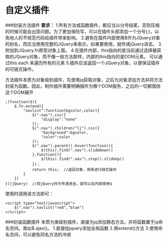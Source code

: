 自定义插件
===================
###封装方法插件
**要求：**
1.所有方法或函数插件，都应当以分号结尾，否则压缩的时候可能会出现问题。为了更加保险写，可以在插件头部添加一个分号(;)，以免他人的不规范代码给插件带来影响。 
2.避免在插件内部使用$作为JQuery对象的别名，而应当使用完整的JQuery来表示。如果要使用，就传递jQuery进去。
3.附加到JQuery.fn原型对象上面。 
4.在插件内部，this指向的是当前通过选择器获取的JQuery对象，而不像一般方法那样，内部的this指向的是DOM元素。 可以通过this.each 来遍历所有的元素 
5.插件应该返回一个JQuery对象，以便保证插件的可链式操作。 
 

方法插件本质为对象级别插件，先使用jq获取对象，之后为对象添加方法并将方法封装为函数。因此，制作插件需要明确插件为哪个DOM服务，之后的一切都围绕这个DOM展开


    ;(function($){
    	$.fn.extend({
    		"navlist":function(bgcolor,color){
    			$(".nav").css({
    				"display":"none"
    			});
    			$(".nav").children("li").css({
    				"background":bgcolor,
    				"color":color
    			});
    			$(".nav").parent().hover(function(){
    				$(this).find(".nav").slideDown()
    			},function(){
    				$(this).find(".nav").stop().slideUp()
    			})；
                return this;  //返回对象，用来进行链式操作
    		}
    	})
    })(jQuery)  //将jQuery作为传递进去，就可以在内部使用$

使用时调用该方法即可：

    <script type="text/javascript">
        $(".nav").navlist("red","blue")
    </script>

###封装函数插件
本质为类级别插件，直接为jq添加静态方法，并将函数置于jq命名空间。类似$.ajax()。
1.直接给jquery添加全局函数
2.用extend()方法
3.使用命名空间，可以避免同名方法的冲突
